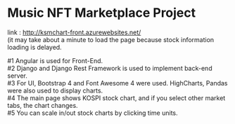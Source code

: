 # Music NFT Marketplace Project

link : http://ksmchart-front.azurewebsites.net/<br>
(it may take about a minute to load the page because stock information loading is delayed.

#1 Angular is used for Front-End.<br>
#2 Django and Django Rest Framework is used to implement back-end server.<br>
#3 For UI, Bootstrap 4 and Font Awesome 4 were used. HighCharts, Pandas were also used to display charts.<br>
#4 The main page shows KOSPI stock chart, and if you select other market tabs, the chart changes.<br>
#5 You can scale in/out stock charts by clicking time units.
